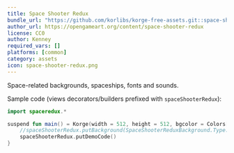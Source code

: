```yaml
---
title: Space Shooter Redux
bundle_url: "https://github.com/korlibs/korge-free-assets.git::space-shooter-redux::main"
author_url: https://opengameart.org/content/space-shooter-redux
license: CC0
author: Kenney
required_vars: []
platforms: [common]
category: assets
icon: space-shooter-redux.png
---
```


Space-related backgrounds, spaceships, fonts and sounds.

Sample code (views decorators/builders prefixed with `spaceShooterRedux`):

```kotlin
import spaceredux.*

suspend fun main() = Korge(width = 512, height = 512, bgcolor = Colors["#2b2b2b"]) {
    //spaceShooterRedux.putBackground(SpaceShooterReduxBackground.Type.BLUE, speedX = 2.0, speedY = 1.0)
	spaceShooterRedux.putDemoCode()
}
```
